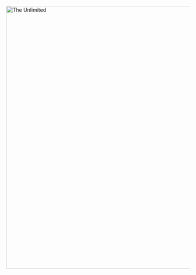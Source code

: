 <img src="https://i.ibb.co/JRJ0p1g/giphy-downsized.gif" alt="The Unlimited" width="720" height="720"/>
